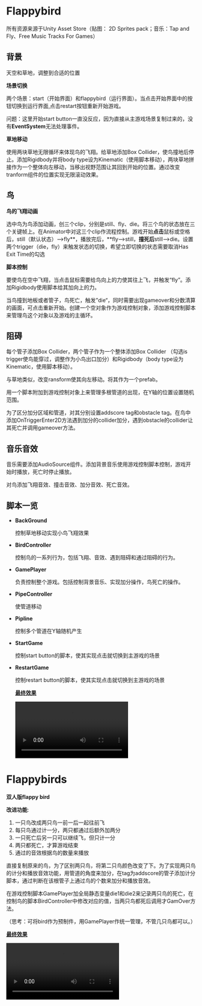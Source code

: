 # Flappybird

所有资源来源于Unity Asset Store（贴图： 2D Sprites pack；音乐：Tap and Fly、Free Music Tracks For Games）

## **背景**

天空和草地，调整到合适的位置

**场景切换**

两个场景：start（开始界面）和flappybird（运行界面）。当点击开始界面中的按钮切换到运行界面,点击restart按钮重新开始游戏。

问题：这里开始start button一直没反应，因为直接从主游戏场景复制过来的，没有**EventSystem**无法处理事件。

**草地移动**

使用两块草地无限循环来体现鸟的飞翔。给草地添加Box Collider，使鸟撞地后停止。添加Rigidbody并将body type设为Kinematic（使用脚本移动），两块草地拼接作为一个整体向左移动，当移出视野范围让其回到开始的位置。通过改变tranform组件的位置实现无限滚动效果。

## 鸟

**鸟的飞翔动画**

选中鸟为鸟添加动画，创三个clip，分别是still、fly、die。将三个鸟的状态放在三个关键帧上。在Animator中对这三个clip作流程控制。游戏开始**点击**鼠标或空格后，still（默认状态）—>fly**，播放完后，**fly—>still，**撞死后**still—>die。设置两个trigger（die，fly）来触发状态的切换，希望立即切换的状态需要取消Has Exit Time的勾选

**脚本控制**

要使鸟在空中飞翔，当点击鼠标需要给鸟向上的力使其往上飞，并触发“fly”。添加Rigidbody使用脚本给其加向上的力。

当鸟撞到地板或者管子，鸟死亡，触发”die“，同时需要出现gameover和分数清算的画面，可点击重新开始。创建一个空对象作为游戏控制对象，添加游戏控制脚本来管理鸟这个对象以及游戏的主循环。

## **阻碍**

每个管子添加Box Collider，两个管子作为一个整体添加Box Collider （勾选is trigger使鸟能穿过，调整作为小鸟出口加分）和Rigidbody（body type设为Kinematic，使用脚本移动）。

与草地类似，改变ransform使其向左移动。将其作为一个prefab。

用一个脚本附加到游戏控制对象上来管理多根管道的出现，在Y轴的位置设置随机范围。

为了区分加分区域和管道，对其分别设置addscore tag和obstacle tag。在鸟中添加OnTriggerEnter2D方法遇到加分的collider加分，遇到obstacle的collider让其死亡并调用gameover方法。

## 音乐音效

音乐需要添加AudioSource组件。添加背景音乐使用游戏控制脚本控制，游戏开始时播放，死亡时停止播放。

对鸟添加飞翔音效、撞击音效、加分音效、死亡音效。

## 脚本一览

- **BackGround**

  控制草地移动实现小鸟飞翔效果

- **BirdController**

  控制鸟的一系列行为，包括飞翔、音效、遇到阻碍和通过阻碍的行为。

- **GamePlayer**

  负责控制整个游戏。包括控制背景音乐、实现加分操作，鸟死亡的操作。

- **PipeController**

  使管道移动

- **Pipline**

  控制多个管道在Y轴随机产生

- **StartGame**

  控制start button的脚本，使其实现点击就切换到主游戏的场景

- **RestartGame**

  控制restart button的脚本，使其实现点击就切换到主游戏的场景

  **[最终效果](./media/single.mp4)**

  <video src="./media/single.mp4"></video>

# Flappybirds

**双人版flappy bird** 

**改进功能**:

1. 一只鸟改成两只鸟一前一后一起往前飞
2. 每只鸟通过计一分，两只都通过后额外加两分
3. 一只死亡后另一只可以继续飞，但只计一分
4. 两只都死亡，才算游戏结束
5. 通过的音效根据鸟的数量来播放

直接复制原来的鸟，为了区别两只鸟，将第二只鸟颜色改变了下。为了实现两只鸟的计分和播放音效功能，用管道的角度来加分，在tag为addscore的管子添加计分脚本，通过判断在该根管子上通过鸟的个数来加分和播放音效。

在游戏控制脚本GamePlayer加全局静态变量die1和die2来记录两只鸟的死亡，在控制鸟的脚本BirdController中修改对应的值，当两只鸟都死后调用才GamOver方法。

（思考：可将bird作为预制件，用GamePlayer作统一管理，不管几只鸟都可以。）

  **[最终效果](./media/double.mp4)**

<video src="./media/double.mp4"></video>